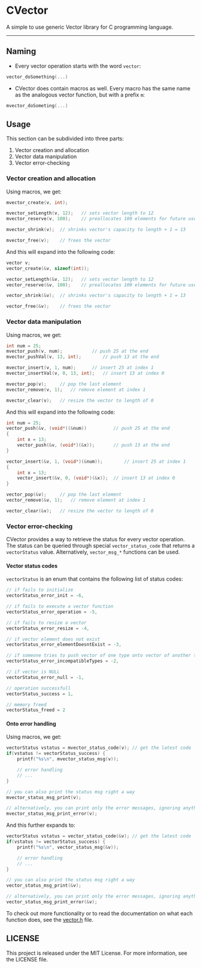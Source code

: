 # CVector
A simple to use generic Vector library for C programming language.

---
## Naming
* Every vector operation starts with the word `vector`:
```C
vector_doSomething(...)
``` 
* CVector does contain macros as well. Every macro has the same name as the analogous vector function, but with a prefix `m`:
```C
mvector_doSometing(...)
```

## Usage 
This section can be subdivided into three parts:
1. Vector creation and allocation
2. Vector data manipulation
3. Vector error-checking

### Vector creation and allocation
Using macros, we get:
```C
mvector_create(v, int);

mvector_setLength(v, 12); 	// sets vector length to 12
mvector_reserve(v, 100);	// preallocates 100 elements for future use (length is 12)

mvector_shrink(v);	// shrinks vector's capacity to length + 1 = 13

mvector_free(v);	// frees the vector

```
And this will expand into the following code:
```C
vector v; 
vector_create(&v, sizeof(int));

vector_setLength(&v, 12); 	// sets vector length to 12
vector_reserve(&v, 100); 	// preallocates 100 elements for future use (length is 12)

vector_shrink(&v);	// shrinks vector's capacity to length + 1 = 13

vector_free(&v); 	// frees the vector 

```

### Vector data manipulation
Using macros, we get:
```C
int num = 25;
mvector_push(v, num);			// push 25 at the end
mvector_pushVal(v, 13, int); 		// push 13 at the end

mvector_insert(v, 1, num);		// insert 25 at index 1
mvector_insertVal(v, 0, 13, int);	// insert 13 at index 0

mvector_pop(v);		// pop the last element
mvector_remove(v, 1);	// remove element at index 1

mvector_clear(v); 	// resize the vector to length of 0

```
And this will expand into the following code:
```C
int num = 25;
vector_push(&v, (void*)(&num))			// push 25 at the end
{
	int x = 13; 
	vector_push(&v, (void*)(&x)); 		// push 13 at the end
}

vector_insert(&v, 1, (void*)(&num));		// insert 25 at index 1
{ 
	int x = 13; 
	vector_insert(&v, 0, (void*)(&x)); 	// insert 13 at index 0
}

vector_pop(&v);		// pop the last element
vector_remove(&v, 1);	// remove element at index 1

vector_clear(&v); 	// resize the vector to length of 0

```

### Vector error-checking
CVector provides a way to retrieve the status for every vector operation. The status can be queried through special `vector_status_code` that returns a `vectorStatus` value. Alternatively, `vector_msg_*` functions can be used.

#### Vector status codes
`vectorStatus` is an enum that contains the following list of status codes:
```C
// if fails to initialize
vectorStatus_error_init = -6,

// if fails to execute a vector function
vectorStatus_error_operation = -5,

// if fails to resize a vector
vectorStatus_error_resize = -4,

// if vector element does not exist
vectorStatus_error_elementDoesntExist = -3,

// if someone tries to push vector of one type onto vector of another type
vectorStatus_error_incompatibleTypes = -2,

// if vector is NULL
vectorStatus_error_null = -1,

// operation successfull
vectorStatus_success = 1,

// memory freed
vectorStatus_freed = 2

```

#### Onto error handling
Using macros, we get:
```C
vectorStatus vstatus = mvector_status_code(v); // get the latest code
if(vstatus != vectorStatus_success) {
	printf("%s\n", mvector_status_msg(v));

	// error handling
	// ...
}

// you can also print the status msg right a way
mvector_status_msg_print(v);

// alternatively, you can print only the error messages, ignoring anything else
mvector_status_msg_print_error(v);

```
And this further expands to:
```C
vectorStatus vstatus = vector_status_code(&v); // get the latest code
if(vstatus != vectorStatus_success) {
	printf("%s\n", vector_status_msg(&v));

	// error handling
	// ...
}

// you can also print the status msg right a way
vector_status_msg_print(&v);

// alternatively, you can print only the error messages, ignoring anything else
vector_status_msg_print_error(&v);

```

To check out more functionality or to read the documentation on what each function does, see the [vector.h](https://github.com/rillki/cvector/blob/master/vector/vector.h) file.

## LICENSE
This project is released under the MIT License. For more information, see the LICENSE file.






